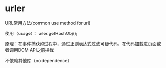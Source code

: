 # urler
URL常用方法(common use method for url)

使用（usage）： urler.getHashObj();  

原理：在事件捕获的过程中，通过正则表达式过滤可疑代码，在代码加载进页面或者调用DOM API之前拦截

不依赖其他库（no dependence）
